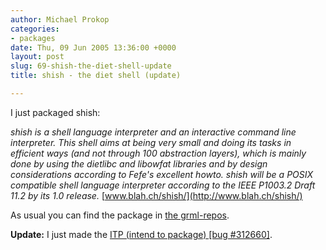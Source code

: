 ```yaml
---
author: Michael Prokop
categories:
- packages
date: Thu, 09 Jun 2005 13:36:00 +0000
layout: post
slug: 69-shish-the-diet-shell-update
title: shish - the diet shell (update)

---
```

I just packaged shish:

*shish is a shell language interpreter and an interactive command line interpreter. This shell aims at being very small and doing its tasks in efficient ways (and not through 100 abstraction layers), which is mainly done by using the dietlibc and libowfat libraries and by design considerations according to Fefe's excellent howto. shish will be a POSIX compatible shell language interpreter according to the IEEE P1003\.2 Draft 11\.2 by its 1\.0 release.* 
[www.blah.ch/shish/](http://www.blah.ch/shish/)

As usual you can find the package in [the grml-repos](https://grml.org/repos/).

**Update:** I just made the [ITP (intend to package) \[bug \#312660\]](http://bugs.debian.org/cgi-bin/bugreport.cgi?bug=312660).
